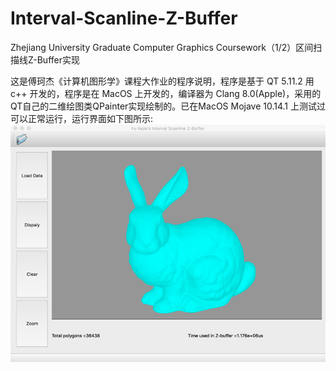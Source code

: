 # Interval-Scanline-Z-Buffer
Zhejiang University Graduate Computer Graphics Coursework（1/2）区间扫描线Z-Buffer实现

这是傅珂杰《计算机图形学》课程大作业的程序说明，程序是基于 QT 5.11.2 用c++ 开发的，程序是在 MacOS 上开发的，编译器为 Clang 8.0(Apple)，采用的QT自己的二维绘图类QPainter实现绘制的。已在MacOS Mojave 10.14.1 上测试过可以正常运行，运行界面如下图所示:
![avatar](/ui.png)
